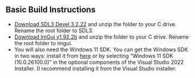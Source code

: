 

## Basic Build Instructions
* [Download SDL3 Devel 3.2.22](https://github.com/libsdl-org/SDL/releases/download/release-3.2.22/SDL3-devel-3.2.22-VC.zip) and unzip the folder to your C drive. Rename the root folder to SDL3. 
* [Download ImGui v1.92.2b](https://github.com/ocornut/imgui/archive/refs/tags/v1.92.2b.zip) and unzip the folder to your C drive. Rename the root folder to imgui. 
* You will also need the Windows 11 SDK. You can get the Windows SDK in two ways: install it from [here](https://go.microsoft.com/fwlink/?linkid=2332022) or by selecting “Windows 11 SDK (10.0.26100.0)” in the optional components of the Visual Studio 2022 Installer. (I recommend installing it from the Visual Studio installer.
